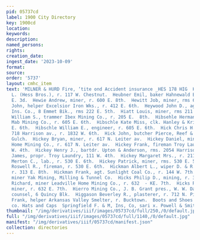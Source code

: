 ```yaml
---
pid: 05737cd
label: 1900 City Directory
key: 1900cd
location: 
keywords: 
description: 
named_persons: 
rights: 
creation_date: 
ingest_date: '2023-10-09'
format: 
source: 
order: '5737'
layout: cmhc_item
text: 'MILNER & HURD Fire, ‘tite ond Accident insurance _HES 178 HIG  Hess Edmund
  L. (Hess Bros.), r. 117 W. Chestnut.  Heubner Emil, baker Hahnewald Bros., r. 216
  E. 3d.  Hewie Andrew, miner, r. 600 E. 8th.  Hewitt Job, miner, rms 600 E. 10th.  Hewitt
  John, helper Excelsior Iron Wks., r. 412 E. 6th.  Heywood John D., agt. U. S. Life
  Ins. Co., 8 Emmet Bik., rms 222 E. 5th.  Hiatt Louis, miner, rms 211 E. 6th.  Hibbs
  William S., trammer Ibex Mining Co., r. 205 E.  8th.  Hibsehle Herman J., miner
  Mab Mining Co., r. 605 E. 6th.  Hibschle Kate Miss, clk. Hanley & Kringen, r. 605
  E. 6th.  Hibschle William E., engineer, r. 605 E. 6th.  Hick Chris H., bicycles,
  718 Harrison av., r. 1832 W. 6th.  Hick John, butcher Pierce, Reef & Co., r. Georgia
  Gulch.  Hickey Bryan, miner, r. 617 N. Leiter av.  Hickey Daniel, miner Leadville
  Home Mining Co., r. 617 N. Leiter av.  Hickey Frank, fireman Troy Laundry, r. 211
  W. 4th.  Hickey Henry J., bartdr. Upton & Anderson, rms. 2054 Harrison av.  Hickey
  James, propr. Troy Laundry, 111 W. 4th.  Hickey Margaret Mrs., r. 211 W. 4th.  Hickey
  Merton C., lab., r. 530 E. 6th.  Hickey Patrick, miner, rms. 530 E. 5th.  Hickey
  Roswell R., fireman, r. 530 E. 6th.  Hickman Albert L., wiper D. & R. G. R. R.,
  r. 313 E. 8th.  Hickman Frank, agt. Sunlight Coal Co., r. 144 W. 7th.  Hicks Joseph,
  miner Yak Mining, Milling & Tunnel Co.  Hicks Philip D., mining, r. 308 N. Poplar.  Hicks
  Richard, miner Leadville Home Mining Co., r. 632  - KE. 7th.  Hicks Richard Jr.,
  miner, r. 632 E. 7th.  Hierro Mining Co., J. B. Grant pres., W. W. Davis sec. and
  counsel, 6 Quincy Blk.  Higgason Beverley R., plasterer, r. 712 N. Pine.  Higgins
  Frank, helper Arkansas Valley Smelter, r. Bucktown.  Boots and Shoes THE HAVEN cLoruine
  co. Hats and Caps  Springfield F. & M, Ins, Co, sari x. Powell & Smith, Agts, '
thumbnail: "/img/derivatives/iiif/images/05737cd/full/250,/0/default.jpg"
full: "/img/derivatives/iiif/images/05737cd/full/1140,/0/default.jpg"
manifest: "/img/derivatives/iiif/05737cd/manifest.json"
collection: directories
---
```

